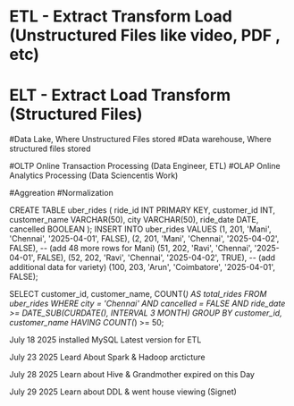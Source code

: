 # ETL - Extract Transform Load (Unstructured Files like video, PDF , etc)
# ELT - Extract Load Transform (Structured Files)
 
#Data Lake, Where Unstructured Files stored 
#Data warehouse, Where structured files stored

#OLTP Online Transaction Processing (Data Engineer, ETL)
#OLAP Online Analytics Processing (Data Sciencentis Work)


#Aggreation 
#Normalization



CREATE TABLE uber_rides ( 
ride_id INT PRIMARY KEY, 
customer_id INT, 
customer_name VARCHAR(50), 
city VARCHAR(50), 
ride_date DATE, 
cancelled BOOLEAN 
); 
INSERT INTO uber_rides VALUES 
(1, 201, 'Mani', 'Chennai', '2025-04-01', FALSE), 
(2, 201, 'Mani', 'Chennai', '2025-04-02', FALSE), -- (add 48 more rows for Mani) 
(51, 202, 'Ravi', 'Chennai', '2025-04-01', FALSE), 
(52, 202, 'Ravi', 'Chennai', '2025-04-02', TRUE), -- (add additional data for variety) 
(100, 203, 'Arun', 'Coimbatore', '2025-04-01', FALSE);



SELECT customer_id, customer_name, COUNT(*) AS total_rides 
FROM uber_rides 
WHERE city = 'Chennai' AND cancelled = FALSE 
AND ride_date >= DATE_SUB(CURDATE(), INTERVAL 3 MONTH) 
GROUP BY customer_id, customer_name 
HAVING COUNT(*) >= 50; 


July 18 2025
installed MySQL Latest version for ETL  


July 23 2025
Leard About Spark & Hadoop arcticture 

July 28 2025
Learn about Hive & Grandmother expired on this Day

July 29 2025
Learn about DDL & went house viewing (Signet)